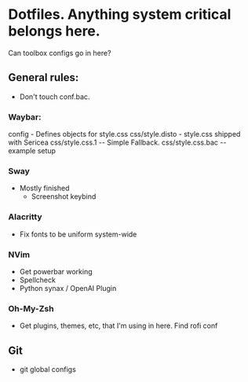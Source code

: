# Dotfiles. Anything system critical belongs here.

Can toolbox configs go in here?


## General rules:
* Don't touch conf.bac.


### Waybar: 
config - Defines objects for style.css
css/style.disto - style.css shipped with Sericea
css/style.css.1 -- Simple Fallback.
css/style.css.bac -- example setup

### Sway
* Mostly finished
	* Screenshot keybind

### Alacritty
* Fix fonts to be uniform system-wide

### NVim
* Get powerbar working
* Spellcheck
* Python synax / OpenAI Plugin

### Oh-My-Zsh
* Get plugins, themes, etc, that I'm using in here.
Find rofi conf

## Git
* git global configs
